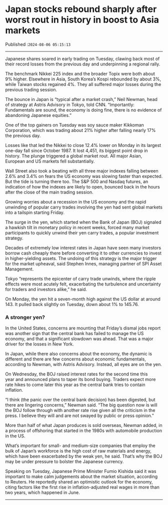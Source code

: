 # Japan stocks rebound sharply after worst rout in history in boost to Asia markets

Published :`2024-08-06 05:15:13`

---

Japanese shares soared in early trading on Tuesday, clawing back  most of their record losses from the previous day and underpinning a regional rally.

The benchmark Nikkei 225 index and the broader Topix were both about 9% higher. Elsewhere in Asia, South Korea’s Kospi rebounded by about 3%, while Taiwan stocks regained 4%. They all suffered major losses during the previous trading session.

The bounce in Japan is “typical after a market crash,” Neil Newman, head of strategy at Astris Advisory in Tokyo, told CNN. “Importantly: Fundamentals are sound, the economy is doing fine, there is no evidence of abandoning Japanese equities.”

One of the top gainers on Tuesday was soy sauce maker Kikkoman Corporation, which was trading about 21% higher after falling nearly 17% the previous day.

Losses like that led the Nikkei to close 12.4% lower on Monday in its largest one-day fall since October 1987. It lost 4,451, its biggest point drop in history. The plunge triggered a global market rout. All major Asian, European and US markets fell substantially.

Wall Street also took a beating with all three major indexes falling between 2.6% and 3.4% on fears the US economy was slowing faster than expected. But the tide is turning there too. The S&P 500 and Nasdaq futures, an indication of how the indexes are likely to open, bounced back in the hours after the close of the main trading session.

Growing worries about a recession in the US economy and the rapid unwinding of popular carry trades involving the yen had sent global markets into a tailspin starting Friday.

The surge in the yen, which started when the Bank of Japan (BOJ) signaled a hawkish tilt in monetary policy in recent weeks, forced many market participants to quickly unwind their yen carry trades, a popular investment strategy.

Decades of extremely low interest rates in Japan have seen many investors borrow cash cheaply there before converting it to other currencies to invest in higher-yielding assets. The undoing of this strategy is the major trigger for the market upheaval, said Stephen Innes, managing partner of SPI Asset Management.

Tokyo “represents the epicenter of carry trade unwinds, where the ripple effects were most acutely felt, exacerbating the turbulence and uncertainty for traders and investors alike,” he said.

On Monday, the yen hit a seven-month high against the US dollar at around 143. It pulled back slightly on Tuesday, down about 1% to 145.76.

### A stronger yen?

In the United States, concerns are mounting that Friday’s dismal jobs report was another sign that the central bank has failed to manage the US economy, and that a significant slowdown was ahead. That was a major driver for the losses in New York.

In Japan, while there also concerns about the economy, the dynamic is different and there are few concerns about economic fundamentals, according to Newman, with Astris Advisory. Instead, all eyes are on the yen.

On Wednesday, the BOJ raised interest rates for the second time this year and announced plans to taper its bond buying. Traders expect more rate hikes to come later this year as the central bank tries to contain inflation.

“I think (the panic over the central bank decision) has been digested, but there are lingering concerns,” Newman said. “The big question now is will the BOJ follow through with another rate rise given all the criticism in the press. I believe they will and are not swayed by public or press opinion.”

More than half of what Japan produces is sold overseas, Newman added, in a process of offshoring that started in the 1980s with automobile production in the US.

What’s important for small- and medium-size companies that employ the bulk of Japan’s workforce is the high cost of raw materials and energy, which have been exacerbated by the weak yen, he said. That’s why the BOJ may be under pressure to bolster the Japanese currency.

Speaking on Tuesday, Japanese Prime Minister Fumio Kishida said it was important to make calm judgements about the market situation, according to Reuters. He reportedly shared an optimistic outlook for the economy, citing factors like the first rise in inflation-adjusted real wages in more than two years, which happened in June.

---

